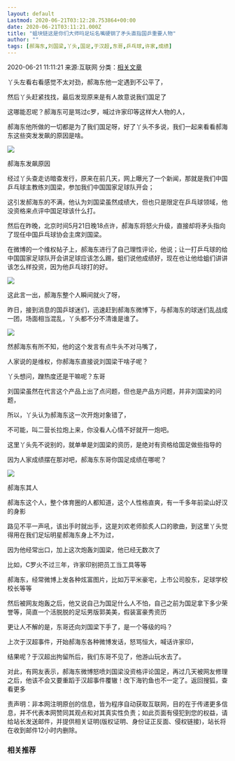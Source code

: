 ```yaml
---
layout: default
Lastmod: 2020-06-21T03:12:28.753864+00:00
date: 2020-06-21T03:11:21.000Z
title: "蛆块链这是你们大师吗足坛名嘴硬钢了矛头直指国乒重要人物"
author: ""
tags: [郝海东,刘国梁,丫头,国足,于汉超,东哥,乒乓球,许家,成绩]
---
```


2020-06-21 11:11:21 来源:互联网 分类：[相关文章](https://www.hotbak.net/tag/蛆块链这是你们大师吗足坛名嘴硬钢了矛头直指国乒重要人物.html)

丫头左看右看感觉不太对劲，郝海东他一定遇到不公平了，

然后丫头赶紧找找，最后发现原来是有人故意说我们国足了

这哪能忍呢？郝海东可是骂过c罗，喊过许家印等这样大人物的人，

郝海东他所做的一切都是为了我们国足呀，好了丫头不多说，我们一起来看看郝海东这些突发发飙的原因是啥。

![](https://images.weserv.nl/?url=http%3A//p9.itc.cn/images01/20200522/5cf08a17b0be44c1bb003ccd289a8084.jpeg)

郝海东发飙原因

经过丫头查走访暗查发行，原来在前几天，网上曝光了一个新闻，那就是我们中国乒乓球主教练刘国梁，参加我们中国国家足球队开会；

这引发郝海东的不满，他认为刘国梁虽然成绩大，但也只是限定在乒乓球领域，他没资格来点评中国足球该什么打。

然后在昨晚，北京时间5月21日晚18点许，郝海东将怒火升级，直接却将矛头指向了现任中国乒乓球协会主席刘国梁。

在微博的一个维权帖子上，郝海东进行了自己理性评论，他说；让一打乒乓球的给中国国家足球队开会讲足球应该怎么踢，蛆们说他成绩好，现在也让他给蛆们讲讲该怎么样投资，因为他乒乓球打的好。

![](https://images.weserv.nl/?url=http%3A//p1.itc.cn/images01/20200522/064ee88ea1734975a367f6853db80745.png)

这此言一出，郝海东整个人瞬间就火了呀，

昨日，接到消息的国乒球迷们，迅速赶到郝海东微博下，与郝海东的球迷们乱战成一团，场面相当混乱，丫头都不分不清谁是谁了。

![](https://images.weserv.nl/?url=http%3A//p0.itc.cn/images01/20200522/079b36ff8a1b403bb8c5a2270eaadcd7.png)

然郝海东有所不知，他的这个发言有点牛头不对马嘴了，

人家说的是维权，你郝海东直接说刘国梁干啥子呢？

丫头想问，蹭热度还是干嘛呢？东哥

刘国梁虽然在代言这个产品上出了点问题，但也是产品方问题，并非刘国梁的问题，

所以，丫头认为郝海东这一次开炮对象错了，

不可能，叫二营长拉炮上来，你没看人心情不好就开一炮吧。

这里丫头先不说别的，就单单是刘国梁的资历，是绝对有资格给国足做些指导的

因为人家成绩摆在那对吧，郝海东东哥你国足成绩在哪呢？

![](https://images.weserv.nl/?url=http%3A//5b0988e595225.cdn.sohucs.com/images/20200416/1f42f099cec74c90b544950370589ea0.jpeg)

郝海东其人

郝海东这个人，整个体育圈的人都知道，这个人性格直爽，有一千多年前梁山好汉的身影

路见不平一声吼，该出手时就出手，这是刘欢老师脍炙人口的歌曲，到这里丫头觉得用在我们足坛明星郝海东身上不为过，

因为他经常出口，加上这次炮轰刘国梁，他已经无数次了

比如，C罗火不过三年，许家印别把员工当工具等等

郝海东，经常微博上发各种炫富图片，比如万平米豪宅，上市公司股东，足球学校校长等等

然后被网友炮轰之后，他又说自己为国足什么人不怕，自己之前为国足拿下多少荣誉等，简直一个活脱脱的足坛男版郭美美，假装富豪秀资历

更让人不解的是，东哥还向刘国梁下手了，是一个等级的吗？

上次于汉超事件，开始郝海东各种微博发话，怒骂恒大，喊话许家印，

结果呢？于汉超出拘留所后，我们东哥不见了，他游山玩水去了。

对此，有网友表示，郝海东微博怒喷刘国梁没资格评论国足，再过几天被网友修理之后，他该不会又要重蹈于汉超事件覆辙！改下海钓鱼也不一定了。返回搜狐，查看更多

责声明：非本网注明原创的信息，皆为程序自动获取互联网，目的在于传递更多信息，并不代表本网赞同其观点和对其真实性负责；如此页面有侵犯到您的权益，请给站长发送邮件，并提供相关证明(版权证明、身份证正反面、侵权链接)，站长将在收到邮件12小时内删除。

### **相关推荐**

